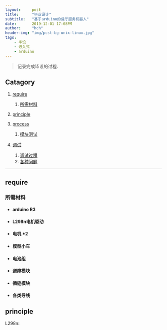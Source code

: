 ```yaml
---
layout:     post
title:      "毕业设计"
subtitle:   "基于arduino的餐厅服务机器人"
date:       2019-12-01 17:08PM
author:     "hdh"
header-img: "img/post-bg-unix-linux.jpg"
tags:
    - 毕设
    - 嵌入式
    - arduino
---
```


> 记录完成毕设的过程.


## Catagory

1. [require](#require)   
	1. [所需材料](#所需材料)
2. [principle](#principle)
	
3. [process](#process)
	1. [模块测试](#s模块测试)
	
4. [调试](#调试)
	1. [调试过程](#调试过程)
	2. [各种问题](各种问题)
---

## require
### 所需材料
- #### arduino R3  
- #### L298n电机驱动  
- #### 电机 *2  
- #### 模型小车 
- #### 电池组  
- #### 避障模块
- #### 循迹模块  
- #### 各类导线  
## principle
L298n:  
